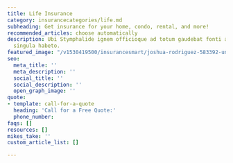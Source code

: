 ```yaml
---
title: Life Insurance
category: insurancecategories/life.md
subheading: Get insurance for your home, condo, rental, and more!
recommended_articles: choose automatically
description: Ubi Stymphalide ignem officioque ad totum gaudebat fonti at, dea. Achilles
  singula habeto.
featured_image: "/v1530419500/insurancesmart/joshua-rodriguez-583392-unsplash.jpg"
seo:
  meta_title: ''
  meta_description: ''
  social_title: ''
  social_description: ''
  open_graph_image: ''
quote:
- template: call-for-a-quote
  heading: 'Call for a Free Quote:'
  phone_number: 
faqs: []
resources: []
mikes_take: ''
custom_article_list: []

---
```

